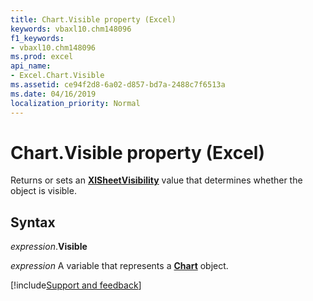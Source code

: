 ```yaml
---
title: Chart.Visible property (Excel)
keywords: vbaxl10.chm148096
f1_keywords:
- vbaxl10.chm148096
ms.prod: excel
api_name:
- Excel.Chart.Visible
ms.assetid: ce94f2d8-6a02-d857-bd7a-2488c7f6513a
ms.date: 04/16/2019
localization_priority: Normal
---
```



# Chart.Visible property (Excel)

Returns or sets an **[XlSheetVisibility](Excel.XlSheetVisibility.md)** value that determines whether the object is visible.


## Syntax

_expression_.**Visible**

_expression_ A variable that represents a **[Chart](Excel.Chart(object).md)** object.




[!include[Support and feedback](~/includes/feedback-boilerplate.md)]